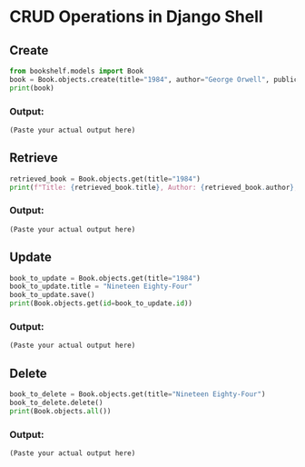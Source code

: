 # CRUD Operations in Django Shell

## Create
```python
from bookshelf.models import Book
book = Book.objects.create(title="1984", author="George Orwell", publication_year=1949)
print(book)
```

### Output:
```
(Paste your actual output here)
```

## Retrieve
```python
retrieved_book = Book.objects.get(title="1984")
print(f"Title: {retrieved_book.title}, Author: {retrieved_book.author}, Year: {retrieved_book.publication_year}")
```

### Output:
```
(Paste your actual output here)
```

## Update
```python
book_to_update = Book.objects.get(title="1984")
book_to_update.title = "Nineteen Eighty-Four"
book_to_update.save()
print(Book.objects.get(id=book_to_update.id))
```

### Output:
```
(Paste your actual output here)
```

## Delete
```python
book_to_delete = Book.objects.get(title="Nineteen Eighty-Four")
book_to_delete.delete()
print(Book.objects.all())
```

### Output:
```
(Paste your actual output here)
```
